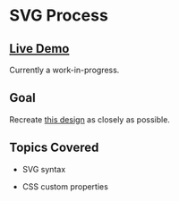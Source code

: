 # SVG Process

## [Live Demo](https://codepen.io/borntofrappe/full/EJvrqL)

Currently a work-in-progress.

## Goal

Recreate [this design](https://dribbble.com/shots/5260798-Process) as closely as possible.

## Topics Covered

- SVG syntax

- CSS custom properties